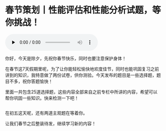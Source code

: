 # 春节策划丨性能评估和性能分析试题，等你挑战！

<audio id="audio" title="春节策划丨性能评估和性能分析试题，等你挑战！" controls="" preload="none"><source id="mp3" src="https://static001.geekbang.org/resource/audio/33/9e/3381080981b6a88148a570dea134bc9e.mp3"></audio>

你好，今天是除夕，先祝你春节快乐，同时也要注意保护身体！

在春节这7天假期里呢，为了让你能轻松愉快地欢度佳节，同时也能巩固复习之前讲到的知识，我特意做了两份试卷，供你测验。今天发布的题目是一些选择题，题目不多，祝你答题愉快！

里面一共包含25道选择题，这些内容全部来自之前专栏中所讲的内容，希望可以帮你巩固一些知识。快来检测一下吧！

[<img src="https://static001.geekbang.org/resource/image/28/a4/28d1be62669b4f3cc01c36466bf811a4.png" alt="">](http://time.geekbang.org/quiz/intro?act_id=75&amp;exam_id=93)

在初五这天呢，还有两道主观题在等着你。

让我们春节之后整装待发，继续学习新的内容！
